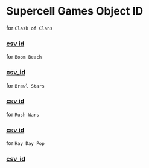 # Supercell Games Object ID

for `Clash of Clans`

### [csv id](https://github.com/Enjoyop/Supercell-Games.CsvID/wiki/Clash-of-clans)

for `Boom Beach`
### [csv_id](https://github.com/Enjoyop/Supercell-games--object-id/wiki/Boom-beach)

for `Brawl Stars`

### [csv id](https://github.com/Enjoyop/Supercell-games--object-id/wiki/Brawl-stars)

for `Rush Wars`

### [csv id](https://github.com/Enjoyop/Supercell-games--object-id/wiki/Rush-wars)

for `Hay Day Pop`
### [csv_id](https://github.com/Enjoyop/Supercell-games--object-id/wiki/Hay-day-pop)
